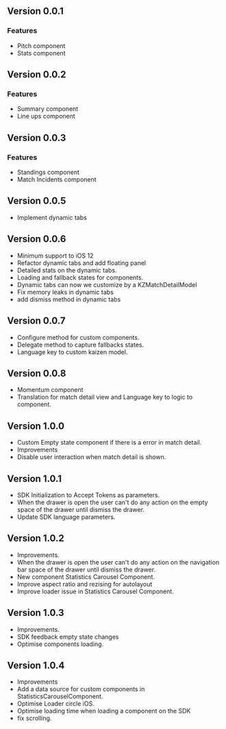 ## Version 0.0.1
### Features
- Pitch component 
- Stats component

## Version 0.0.2
### Features
- Summary component
- Line ups component

## Version 0.0.3
### Features
- Standings component
- Match Incidents component

## Version 0.0.5
- Implement dynamic tabs

## Version 0.0.6
- Minimum support to iOS 12
- Refactor dynamic tabs and add floating panel
- Detailed stats on the dynamic tabs.
- Loading and fallback states for components.
- Dynamic tabs can now we customize by a KZMatchDetailModel
- Fix memory leaks in dynamic tabs
- add dismiss method in dynamic tabs

## Version 0.0.7

- Configure method for custom components.
- Delegate method to capture fallbacks states. 
- Language key to custom kaizen model.

## Version 0.0.8

- Momentum component
- Translation for match detail view and Language key to logic to component.

## Version 1.0.0
- Custom Empty state component if there is a error in match detail.
- Improvements 
- Disable user interaction when match detail is shown.

## Version 1.0.1
- SDK Initialization to Accept Tokens as parameters.
- When the drawer is open  the user can't do any action on the empty space of the drawer until dismiss the drawer.
- Update SDK language parameters.

## Version 1.0.2
- Improvements.
- When the drawer is open  the user can't do any action on the navigation bar space of the drawer until dismiss the drawer.
- New component Statistics Carousel Component.
- Improve aspect ratio and rezising for autolayout
- Improve loader issue in Statistics Carousel Component.

## Version 1.0.3
- Improvements.
- SDK feedback empty state changes
- Optimise components loading.

## Version 1.0.4
- Improvements
- Add a data source for custom components in StatisticsCarouselComponent.
- Optimise Loader circle iOS.
- Optimise loading time when loading a component on the SDK
- fix scrolling.

